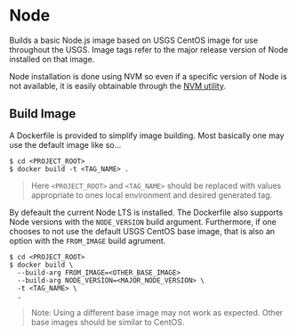 Node
====

Builds a basic Node.js image based on USGS CentOS image for use throughout
the USGS. Image tags refer to the major release version of Node installed
on that image.

Node installation is done using NVM so even if a specific version of Node is
not available, it is easily obtainable through the [NVM utility][1].


Build Image
-----------

A Dockerfile is provided to simplify image building. Most basically one may
use the default image like so...

```
$ cd <PROJECT_ROOT>
$ docker build -t <TAG_NAME> .
```

> Here `<PROJECT_ROOT>` and `<TAG_NAME>` should be replaced with values appropriate
> to ones local environment and desired generated tag.

By defeault the current Node LTS is installed. The Dockerfile also supports
Node versions with the `NODE_VERSION` build argument. Furthermore, if one
chooses to not use the default USGS CentOS base image, that is also an option
with the `FROM_IMAGE` build agrument.

```
$ cd <PROJECT_ROOT>
$ docker build \
  --build-arg FROM_IMAGE=<OTHER_BASE_IMAGE>
  --build-arg NODE_VERSION=<MAJOR_NODE_VERSION> \
  -t <TAG_NAME> \
  .

```
> Note: Using a different base image may not work as expected. Other base
>       images should be similar to CentOS.


[1]: https://github.com/creationix/nvm
